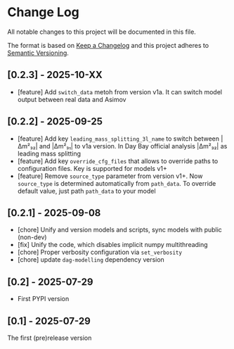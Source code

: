 # Change Log

All notable changes to this project will be documented in this file.

The format is based on [Keep a Changelog](http://keepachangelog.com/)
and this project adheres to [Semantic Versioning](http://semver.org/).

## [0.2.3] - 2025-10-XX

- [feature] Add `switch_data` metoh from version v1a. It can switch model output between real data and Asimov

## [0.2.2] - 2025-09-25

- [feature] Add key `leading_mass_splitting_3l_name` to switch between |Δm²₃₂| and |Δm²₃₁| to v1a version. In Day Bay official analysis |Δm²₃₂| as leading mass splitting
- [feature] Add key `override_cfg_files` that allows to override paths to configuration files. Key is supported for models v1+
- [feature] Remove `source_type` parameter from version v1+. Now `source_type` is determined automatically from `path_data`. To override default value, just path `path_data` to your model

## [0.2.1] - 2025-09-08

- [chore] Unify and version models and scripts, sync models with public (non-dev)
- [fix] Unify the code, which disables implicit numpy multithreading
- [chore] Proper verbosity configuration via `set_verbosity`
- [chore] update `dag-modelling` dependency version

## [0.2] - 2025-07-29

- First PYPI version

## [0.1] - 2025-07-29

The first (pre)release version
